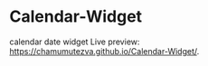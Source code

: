 # Calendar-Widget
calendar date widget
Live preview: https://chamumutezva.github.io/Calendar-Widget/. 
